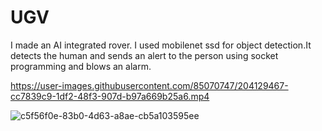 # UGV
I made an AI integrated rover.
I used mobilenet ssd for object detection.It detects the human and sends an alert to the person using socket programming and blows an alarm.

https://user-images.githubusercontent.com/85070747/204129467-cc7839c9-1df2-48f3-907d-b97a669b25a6.mp4

![c5f56f0e-83b0-4d63-a8ae-cb5a103595ee](https://user-images.githubusercontent.com/85070747/204129728-f6671d23-74c1-41b2-8793-90fe5324df64.jpg)
